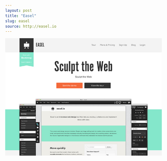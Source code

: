 ```yaml
---
layout: post
title: "Easel"
slug: easel
source: http://easel.io
---
```


<img src="/assets/img/screenshots/easel.jpg">
